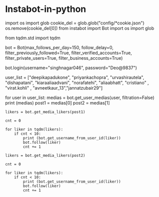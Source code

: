 # Instabot-in-python
import os
import glob
cookie_del = glob.glob("config/*cookie.json")
os.remove(cookie_del[0])
from instabot import Bot
import os
import glob

from tqdm.std import tqdm

bot = Bot(max_follows_per_day=150, follow_delay=0, filter_previously_followed=True, filter_verified_accounts=True, filter_private_users=True, filter_business_accounts=True)



bot.login(username="singhnagar046", password="Deo@9837")

user_list = ["deepikapadukone", "priyankachopra",
 "urvashirautela", "dishapatani", "kiaraaliaadvani", "norafatehi", "aliaabhatt",
             "cristiano" , "virat.kohli" , "avneetkaur_13","jannatzubair29"]


for user in user_list:
    medias = bot.get_user_medias(user, filtration=False)
    print (medias)
    post1 = medias[0]
    post2 = medias[1]

    likers = bot.get_media_likers(post1)

    cnt = 0

    for liker in tqdm(likers):
        if cnt < 10:
            print (bot.get_username_from_user_id(liker))
            bot.follow(liker)
            cnt += 1

    likers = bot.get_media_likers(post2)

    cnt = 0

    for liker in tqdm(likers):
        if cnt < 10:
            print (bot.get_username_from_user_id(liker))
            bot.follow(liker)
            cnt += 1
